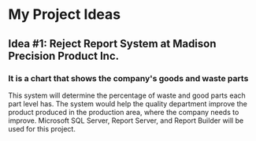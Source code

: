 # My Project Ideas

## Idea #1: Reject Report System at Madison Precision Product Inc.
### It is a chart that shows the company's goods and waste parts
This system will determine the percentage of waste and good parts each part level has. 
The system would help the quality department improve the product produced in the production area, where the company needs to improve.
Microsoft SQL Server, Report Server, and Report Builder will be used for this project. 
